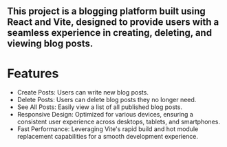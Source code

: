## This project is a blogging platform built using React and Vite, designed to provide users with a seamless experience in creating, deleting, and viewing blog posts.  

# Features  

- Create Posts: Users can write new blog posts.​  
- Delete Posts: Users can delete blog posts they no longer need.  
- See All Posts: Easily view a list of all published blog posts.  
- Responsive Design: Optimized for various devices, ensuring a consistent user experience across desktops, tablets, and smartphones.​  
- Fast Performance: Leveraging Vite's rapid build and hot module replacement capabilities for a smooth development experience.  

